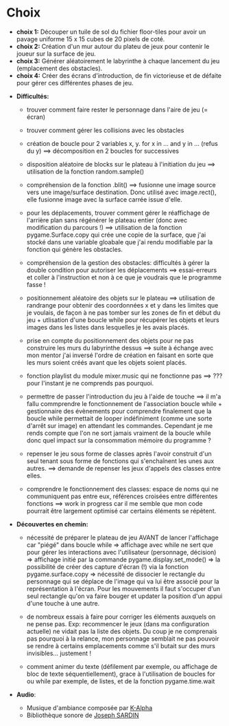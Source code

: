 # Choix

- **choix 1:** Découper un tuile de sol du fichier floor-tiles pour avoir un pavage uniforme 15 x 15 cubes de 20 pixels 
de coté.
- **choix 2:** Création d'un mur autour du plateu de jeux pour contenir le joueur sur la surface de jeu.
- **choix 3:** Générer aléatoirement le labyrinthe à chaque lancement du jeu (emplacement des obstacles).
- **choix 4:** Créer des écrans d'introduction, de fin victorieuse et de défaite pour gérer ces différentes phases de 
jeu. 

* **Difficultés:**
    - trouver comment faire rester le personnage dans l'aire de jeu (= écran)
    - trouver comment gérer les collisions avec les obstacles
    - création de boucle pour 2 variables x, y. for x in ... and y in ... (refus du y)  ==> décomposition en 2 boucles for successives
    - disposition aléatoire de blocks sur le plateau à l'initiation du jeu ==> utilisation de la fonction random.sample()
    - compréhension de la fonction .blit() ==> fusionne une image source vers une image/surface destination. Donc utilisé avec
    image.rect(), elle fusionne image avec la surface carrée issue d'elle.
    - pour les déplacements, trouver comment gérer le réaffichage de l'arrière plan sans régénérer le plateau entier (donc avec modification
    du parcours !)  ==> utilisation de la fonction pygame.Surface.copy qui crée une copie de la surface, que j'ai stocké
    dans une variable gloabale que j'ai rendu modifiable par la fonction qui génère les obstacles.
    - compréhension de la gestion des obstacles: difficultés à gérer la double condition pour autoriser les déplacements
    ==> essai-erreurs et coller à l'instruction et non à ce que je voudrais que le programme fasse !
    - positionnement aléatoire des objets sur le plateau ==> utilisation de randrange pour obtenir des coordonnées x et y 
    dans les limites que je voulais, de façon à ne pas tomber sur les zones de fin et début du jeu + utlisation d'une boucle
    while pour récupérer les objets et leurs images dans les listes dans lesquelles je les avais placés. 
    - prise en compte du positionnement des objets pour ne pas construire les murs du labyrinthe dessus ==>
     suite à échange avec mon mentor j'ai inversé l'ordre de création en faisant en sorte que les murs soient créés 
     avant que les objets soient placés. 
    - fonction playlist du module mixer.music qui ne fonctionne pas ==> ??? pour l'instant je ne comprends pas pourquoi.
    - permettre de passer l'introduction du jeu à l'aide de touche ==> il m'a fallu commprendre le fonctionnement 
    de l'association boucle while + gestionnaire des évènements pour comprendre finalement que la boucle while permettait
    de looper indéfiniment (comme une sorte d'arrêt sur image) en attendant les commandes.  Cependant je me rends compte
    que l'on ne sort jamais vraiment de la boucle while donc quel impact sur la consommation mémoire du programme ?
   
    - repenser le jeu sous forme de classes après l'avoir construit d'un seul tenant sous forme de fonctions qui 
    s'enchaînent les unes aux autres. ==> demande de repenser les jeux d'appels des classes entre elles.
    - comprendre le fonctionnement des classes: espace de noms qui ne communiquent pas entre eux, références croisées
     entre différentes fonctions ==> work in progress car il me semble que mon code pourrait être largement optimisé car
     certains éléments se répètent. 
    

* **Découvertes en chemin:**
    - nécessité de préparer le plateau de jeu AVANT de lancer l'affichage car "piégé" dans boucle while
    => affichage avec while ne sert que pour gérer les interactions avec l'utilisateur (personnage, décision)
    => affichage initié par la commande pygame.display.set_mode()
    => la possibilité de créer des capture d'écran (!) via la fonction pygame.surface.copy
    => nécessité de dissocier le rectangle du personnage qui se déplace de l'image qui va lui être associé pour la
    représentation à l'écran. Pour les mouvements il faut s'occuper d'un seul rectangle qu'on va faire bouger et updater
    la position d'un appui d'une touche à une autre.

    - de nombreux essais à faire pour corriger les éléments auxquels on ne pense pas. Exp: recommencer le jeux (dans ma
    configuration actuelle) ne vidait pas la liste des objets. Du coup je ne comprenais pas pourquoi à la relance, mon 
    personnage semblait ne pas pouvoir se rendre à certains emplacements comme s'il butait sur des murs invisibles... 
    justement !
    
    - comment animer du texte (défilement par exemple, ou affichage de bloc de texte séquentiellement), grace à
    l'utilisation de boucles for ou while par exemple, de listes, et de la fonction pygame.time.wait
    
* **Audio**:

    - Musique d'ambiance composée par [K-Alpha](soundcloud.com/k-alpha)
    - Bibliothèque sonore de [Joseph SARDIN](https://lasonotheque.org)